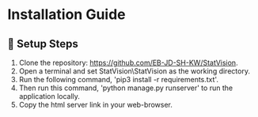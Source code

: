 # Installation Guide

## 🔧 Setup Steps
1. Clone the repository: https://github.com/EB-JD-SH-KW/StatVision.
2. Open a terminal and set StatVision\StatVision as the working directory.
3. Run the following command, 'pip3 install -r requirements.txt'.
4. Then run this command, 'python manage.py runserver' to run the application locally.
5. Copy the html server link in your web-browser.

